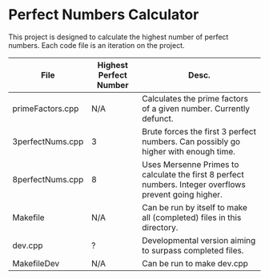 # Perfect Numbers Calculator
This project is designed to calculate the highest number of perfect numbers. Each code file is an iteration on the project.

| File | Highest Perfect Number | Desc. |
|---|---|---|
| primeFactors.cpp | N/A | Calculates the prime factors of a given number. Currently defunct. |
| 3perfectNums.cpp | 3 | Brute forces the first 3 perfect numbers. Can possibly go higher with enough time. |
| 8perfectNums.cpp | 8 | Uses Mersenne Primes to calculate the first 8 perfect numbers. Integer overflows prevent going higher. |
| Makefile | N/A | Can be run by itself to make all (completed) files in this directory. |
| dev.cpp | ? | Developmental version aiming to surpass completed files. |
| MakefileDev | N/A | Can be run to make dev.cpp |
